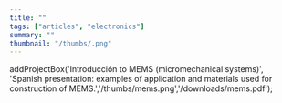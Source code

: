 ```yaml
---
title: ""
tags: ["articles", "electronics"]
summary: ""
thumbnail: "/thumbs/.png"
---
```

addProjectBox('Introducción to MEMS (micromechanical systems)', 'Spanish presentation: examples of application and materials used for construction of MEMS.','/thumbs/mems.png','/downloads/mems.pdf');